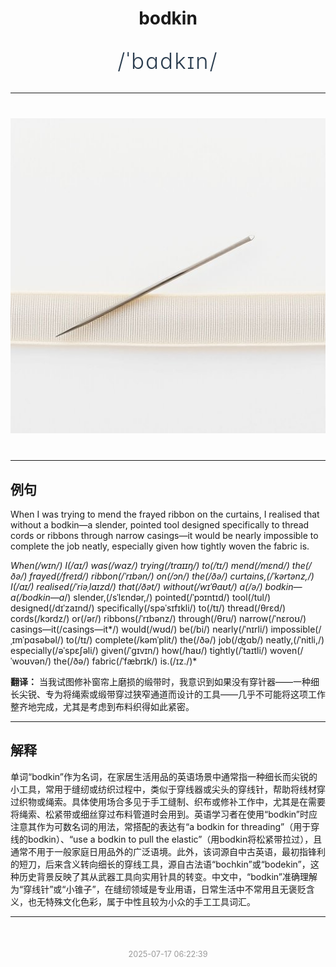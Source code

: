 <div align="center">

# bodkin

<div style="margin: 30px 0;">
<h1 style="font-size: 2.5em; font-weight: 300; letter-spacing: 2px; margin: 0; color: #2c3e50;">
/ˈbɑdkɪn/
</h1>
</div>

</div>

---

<div align="center" style="margin: 40px 0;">

![bodkin](images/bodkin.png)

</div>

---

## 例句

When I was trying to mend the frayed ribbon on the curtains, I realised that without a bodkin—a slender, pointed tool designed specifically to thread cords or ribbons through narrow casings—it would be nearly impossible to complete the job neatly, especially given how tightly woven the fabric is.

*When(/wɪn/) I(/aɪ/) was(/wɑz/) trying(/traɪɪŋ/) to(/tɪ/) mend(/mɛnd/) the(/ðə/) frayed(/freɪd/) ribbon(/ˈrɪbən/) on(/ɔn/) the(/ðə/) curtains,(/ˈkərtənz,/) I(/aɪ/) realised(/ˈriəˌlaɪzd/) that(/ðət/) without(/wɪˈθaʊt/) a(/ə/) bodkin—a(/bodkin—a*/) slender,(/sˈlɛndər,/) pointed(/ˈpɔɪntɪd/) tool(/tul/) designed(/dɪˈzaɪnd/) specifically(/spəˈsɪfɪkli/) to(/tɪ/) thread(/θrɛd/) cords(/kɔrdz/) or(/ər/) ribbons(/ˈrɪbənz/) through(/θru/) narrow(/ˈnɛroʊ/) casings—it(/casings—it*/) would(/wʊd/) be(/bi/) nearly(/ˈnɪrli/) impossible(/ˌɪmˈpɑsəbəl/) to(/tɪ/) complete(/kəmˈplit/) the(/ðə/) job(/ʤɑb/) neatly,(/ˈnitli,/) especially(/əˈspɛʃəli/) given(/ˈgɪvɪn/) how(/haʊ/) tightly(/ˈtaɪtli/) woven(/ˈwoʊvən/) the(/ðə/) fabric(/ˈfæbrɪk/) is.(/ɪz./)*

**翻译：** 当我试图修补窗帘上磨损的缎带时，我意识到如果没有穿针器——一种细长尖锐、专为将绳索或缎带穿过狭窄通道而设计的工具——几乎不可能将这项工作整齐地完成，尤其是考虑到布料织得如此紧密。

---

## 解释

单词“bodkin”作为名词，在家居生活用品的英语场景中通常指一种细长而尖锐的小工具，常用于缝纫或纺织过程中，类似于穿线器或尖头的穿线针，帮助将线材穿过织物或绳索。具体使用场合多见于手工缝制、织布或修补工作中，尤其是在需要将绳索、松紧带或细丝穿过布料管道时会用到。英语学习者在使用“bodkin”时应注意其作为可数名词的用法，常搭配的表达有“a bodkin for threading”（用于穿线的bodkin）、“use a bodkin to pull the elastic”（用bodkin将松紧带拉过），且通常不用于一般家庭日用品外的广泛语境。此外，该词源自中古英语，最初指锋利的短刀，后来含义转向细长的穿线工具，源自古法语“bochkin”或“bodekin”，这种历史背景反映了其从武器工具向实用针具的转变。中文中，“bodkin”准确理解为“穿线针”或“小锥子”，在缝纫领域是专业用语，日常生活中不常用且无褒贬含义，也无特殊文化色彩，属于中性且较为小众的手工工具词汇。


---

<div align="center" style="margin-top: 50px;">
<small style="color: #999; font-size: 0.9em;">2025-07-17 06:22:39</small>
</div>
